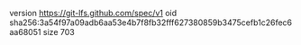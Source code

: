 version https://git-lfs.github.com/spec/v1
oid sha256:3a54f97a09adb6aa53e4b7f8fb32fff627380859b3475cefb1c26fec6aa68051
size 703
